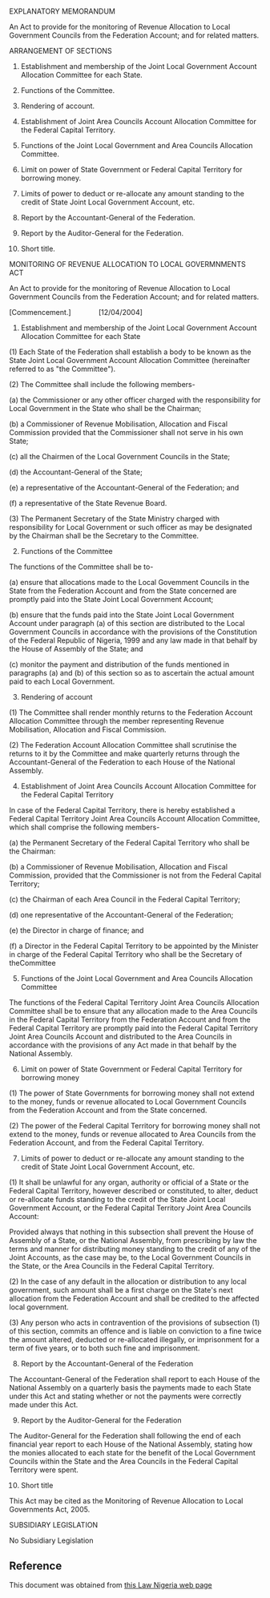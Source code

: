 # 

EXPLANATORY MEMORANDUM

An Act to provide for the monitoring of Revenue Allocation to Local Government Councils from the Federation Account; and for related matters.

ARRANGEMENT OF SECTIONS

1. Establishment and membership of the Joint Local Government Account Allocation Committee for each State.

2. Functions of the Committee.

3. Rendering of account.

4. Establishment of Joint Area Councils Account Allocation Committee for the Federal Capital Territory.

5. Functions of the Joint Local Government and Area Councils Allocation Committee.

6. Limit on power of State Government or Federal Capital Territory for borrowing money.

7. Limits of power to deduct or re-allocate any amount standing to the credit of State Joint Local Government Account, etc.

8. Report by the Accountant-General of the Federation.

9. Report by the Auditor-General for the Federation.

10. Short title.

MONITORING OF REVENUE ALLOCATION TO LOCAL GOVERMNMENTS ACT

An Act to provide for the monitoring of Revenue Allocation to Local Government Councils from the Federation Account; and for related matters.

[Commencement.]              [12/04/2004]

1. Establishment and membership of the Joint Local Government Account Allocation Committee for each State

(1) Each State of the Federation shall establish a body to be known as the State Joint Local Government Account Allocation Committee (hereinafter referred to as "the Committee").

(2) The Committee shall include the following members-

(a) the Commissioner or any other officer charged with the responsibility for Local Government in the State who shall be the Chairman;

(b) a Commissioner of Revenue Mobilisation, Allocation and Fiscal Commission provided that the Commissioner shall not serve in his own State;

(c) all the Chairmen of the Local Government Councils in the State;

(d) the Accountant-General of the State;

(e) a representative of the Accountant-General of the Federation; and

(f) a representative of the State Revenue Board.

(3) The Permanent Secretary of the State Ministry charged with responsibility for Local Government or such officer as may be designated by the Chairman shall be the Secretary to the Committee.

2. Functions of the Committee

The functions of the Committee shall be to-

(a) ensure that allocations made to the Local Govemment Councils in the State from the Federation Account and from the State concerned are promptly paid into the State Joint Local Government Account;

(b) ensure that the funds paid into the State Joint Local Government Account under paragraph (a) of this section are distributed to the Local Government Councils in accordance with the provisions of the Constitution of the Federal Republic of Nigeria, 1999 and any law made in that behalf by the House of Assembly of the State; and

(c) monitor the payment and distribution of the funds mentioned in paragraphs (a) and (b) of this section so as to ascertain the actual amount paid to each Local Government.

3. Rendering of account

(1) The Committee shall render monthly returns to the Federation Account Allocation Committee through the member representing Revenue Mobilisation, Allocation and Fiscal Commission.

(2) The Federation Account Allocation Committee shall scrutinise the returns to it by the Committee and make quarterly returns through the Accountant-General of the Federation to each House of the National Assembly.

4. Establishment of Joint Area Councils Account Allocation Committee for the Federal Capital Territory

In case of the Federal Capital Territory, there is hereby established a Federal Capital Territory Joint Area Councils Account Allocation Committee, which shall comprise the following members-

(a) the Permanent Secretary of the Federal Capital Territory who shall be the Chairman:

(b) a Commissioner of Revenue Mobilisation, Allocation and Fiscal Commission, provided that the Commissioner is not from the Federal Capital Territory;

(c) the Chairman of each Area Council in the Federal Capital Territory;

(d) one representative of the Accountant-General of the Federation;

(e) the Director in charge of finance; and

(f) a Director in the Federal Capital Territory to be appointed by the Minister in charge of the Federal Capital Territory who shall be the Secretary of theCommittee

5. Functions of the Joint Local Government and Area Councils Allocation Committee

The functions of the Federal Capital Territory Joint Area Councils Allocation Committee shall be to ensure that any allocation made to the Area Councils in the Federal Capital Territory from the Federation Account and from the Federal Capital Territory are promptly paid into the Federal Capital Territory Joint Area Councils Account and distributed to the Area Councils in accordance with the provisions of any Act made in that behalf by the National Assembly.

6. Limit on power of State Government or Federal Capital Territory for borrowing money

(1) The power of State Governments for borrowing money shall not extend to the money, funds or revenue allocated to Local Government Councils from the Federation Account and from the State concerned.

(2) The power of the Federal Capital Territory for borrowing money shall not extend to the money, funds or revenue allocated to Area Councils from the Federation Account, and from the Federal Capital Territory.

7. Limits of power to deduct or re-allocate any amount standing to the credit of State Joint Local Government Account, etc.

(1) It shall be unlawful for any organ, authority or official of a State or the Federal Capital Territory, however described or constituted, to alter, deduct or re-allocate funds standing to the credit of the State Joint Local Government Account, or the Federal Capital Territory Joint Area Councils Account:

Provided always that nothing in this subsection shall prevent the House of Assembly of a State, or the National Assembly, from prescribing by law the terms and manner for distributing money standing to the credit of any of the Joint Accounts, as the case may be, to the Local Government Councils in the State, or the Area Councils in the Federal Capital Territory.

(2) In the case of any default in the allocation or distribution to any local government, such amount shall be a first charge on the State's next allocation from the Federation Account and shall be credited to the affected local government.

(3) Any person who acts in contravention of the provisions of subsection (1) of this section, commits an offence and is liable on conviction to a fine twice the amount altered, deducted or re-allocated illegally, or imprisonment for a term of five years, or to both such fine and imprisonment.

8. Report by the Accountant-General of the Federation

The Accountant-General of the Federation shall report to each House of the National Assembly on a quarterly basis the payments made to each State under this Act and stating whether or not the payments were correctly made under this Act.

9. Report by the Auditor-General for the Federation

The Auditor-General for the Federation shall following the end of each financial year report to each House of the National Assembly, stating how the monies allocated to each state for the benefit of the Local Government Councils within the State and the Area Councils in the Federal Capital Territory were spent.

10. Short title

This Act may be cited as the Monitoring of Revenue Allocation to Local Governments Act, 2005.

SUBSIDIARY LEGISLATION

No Subsidiary Legislation

## Reference

This document was obtained from [this Law Nigeria web page](http://www.lawnigeria.com/LFN/M/Monitoring-of-Revenue-Allocation-to-Local-Governments-Act.php)
